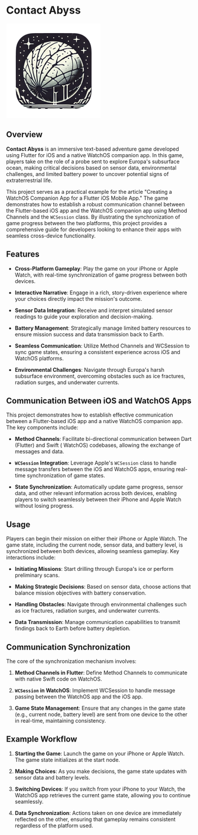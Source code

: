 # Contact Abyss

![App Icon](assets/app_icon.png)

## Overview

**Contact Abyss** is an immersive text-based adventure game developed using Flutter for iOS and a
native WatchOS companion app. In this game, players take on the role of a probe sent to explore
Europa's subsurface ocean, making critical decisions based on sensor data, environmental challenges,
and limited battery power to uncover potential signs of extraterrestrial life.

This project serves as a practical example for the article "Creating a WatchOS Companion App for a
Flutter iOS Mobile App." The game demonstrates how to establish a robust communication channel
between the Flutter-based iOS app and the WatchOS companion app using Method Channels and the
`WCSession` class. By illustrating the synchronization of game progress between the two platforms,
this project provides a comprehensive guide for developers looking to enhance their apps with
seamless cross-device functionality.

## Features

- **Cross-Platform Gameplay**: Play the game on your iPhone or Apple Watch, with real-time
  synchronization of game progress between both devices.

- **Interactive Narrative**: Engage in a rich, story-driven experience where your choices directly
  impact the mission's outcome.

- **Sensor Data Integration**: Receive and interpret simulated sensor readings to guide your
  exploration and decision-making.

- **Battery Management**: Strategically manage limited battery resources to ensure mission success
  and data transmission back to Earth.

- **Seamless Communication**: Utilize Method Channels and WCSession to sync game states, ensuring a
  consistent experience across iOS and WatchOS platforms.

- **Environmental Challenges**: Navigate through Europa's harsh subsurface environment, overcoming
  obstacles such as ice fractures, radiation surges, and underwater currents.

## Communication Between iOS and WatchOS Apps

This project demonstrates how to establish effective communication between a Flutter-based iOS app
and a native WatchOS companion app. The key components include:

- **Method Channels**: Facilitate bi-directional communication between Dart (Flutter) and Swift (
  WatchOS) codebases, allowing the exchange of messages and data.

- **`WCSession` Integration**: Leverage Apple's `WCSession` class to handle message transfers
  between the iOS and WatchOS apps, ensuring real-time synchronization of game states.

- **State Synchronization**: Automatically update game progress, sensor data, and other relevant
  information across both devices, enabling players to switch seamlessly between their iPhone and
  Apple Watch without losing progress.

## Usage

Players can begin their mission on either their iPhone or Apple Watch. The game state, including the
current node, sensor data, and battery level, is synchronized between both devices, allowing
seamless gameplay. Key interactions include:

- **Initiating Missions**: Start drilling through Europa's ice or perform preliminary scans.

- **Making Strategic Decisions**: Based on sensor data, choose actions that balance mission
  objectives with battery conservation.

- **Handling Obstacles**: Navigate through environmental challenges such as ice fractures, radiation
  surges, and underwater currents.

- **Data Transmission**: Manage communication capabilities to transmit findings back to Earth before
  battery depletion.

## Communication Synchronization

The core of the synchronization mechanism involves:

1. **Method Channels in Flutter**: Define Method Channels to communicate with native Swift code on
   WatchOS.

2. **`WCSession` in WatchOS**: Implement WCSession to handle message passing between the WatchOS app
   and the iOS app.

3. **Game State Management**: Ensure that any changes in the game state (e.g., current node, battery
   level) are sent from one device to the other in real-time, maintaining consistency.

## Example Workflow

1. **Starting the Game**: Launch the game on your iPhone or Apple Watch. The game state initializes
   at the start node.

2. **Making Choices**: As you make decisions, the game state updates with sensor data and battery
   levels.

3. **Switching Devices**: If you switch from your iPhone to your Watch, the WatchOS app retrieves
   the current game state, allowing you to continue seamlessly.

4. **Data Synchronization**: Actions taken on one device are immediately reflected on the other,
   ensuring that gameplay remains consistent regardless of the platform used.


